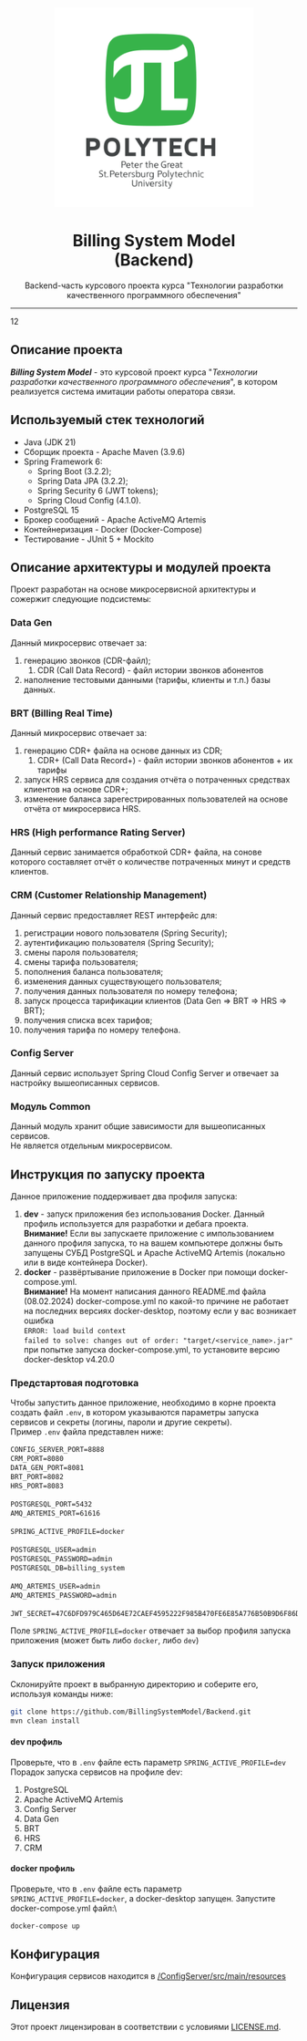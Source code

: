 <div align="center">
<img src="polytech-logo.svg" style="width: 25em;" alt="Peter the Great
St. Petersburg Polytechnic
University" title="POLYTECH"/>
<h1>Billing System Model<br>(Backend)</h1>

Backend-часть курсового проекта курса "Технологии разработки качественного программного обеспечения"
</div>


---

12
## Описание проекта
**_Billing System Model_** - это курсовой проект курса "_Технологии разработки качественного программного обеспечения_",
в котором реализуется система имитации работы оператора связи.

## Используемый стек технологий
- Java (JDK 21)
- Сборщик проекта - Apache Maven (3.9.6)
- Spring Framework 6:
  - Spring Boot (3.2.2);
  - Spring Data JPA (3.2.2);
  - Spring Security 6 (JWT tokens);
  - Spring Cloud Config (4.1.0).
- PostgreSQL 15
- Брокер сообщений - Apache ActiveMQ Artemis
- Контейнеризация - Docker (Docker-Compose)
- Тестирование - JUnit 5 + Mockito

## Описание архитектуры и модулей проекта
Проект разработан на основе микросервисной архитектуры и сожержит следующие подсистемы:

### Data Gen
Данный микросервис отвечает за:
1. генерацию звонков (CDR-файл);
   1. CDR (Call Data Record) - файл истории звонков абонентов
2. наполнение тестовыми данными (тарифы, клиенты и т.п.) базы данных.

### BRT (Billing Real Time)
Данный микросервис отвечает за:
1. генерацию CDR+ файла на основе данных из CDR;
   1. CDR+ (Call Data Record+) - файл истории звонков абонентов + их тарифы
2. запуск HRS сервиса для создания отчёта о потраченных средствах клиентов на основе CDR+;
3. изменение баланса зарегестрированных пользователей на основе отчёта от микросервиса HRS.

### HRS (High performance Rating Server)
Данный сервис занимается обработкой CDR+ файла, на сонове которого составляет отчёт
о количестве потраченных минут и средств клиентов.

### CRM (Customer Relationship Management)
Данный сервис предоставляет REST интерфейс для:
1. регистрации нового пользователя (Spring Security);
2. аутентификацию пользователя (Spring Security);
3. смены пароля пользователя;
4. смены тарифа пользователя;
5. пополнения баланса пользователя;
6. изменения данных существующего пользователя;
7. получения данных пользователя по номеру телефона;
8. запуск процесса тарификации клиентов (Data Gen => BRT => HRS => BRT);
9. получения списка всех тарифов;
10. получения тарифа по номеру телефона.

### Config Server
Данный сервис использует Spring Cloud Config Server и отвечает за настройку вышеописанных сервисов.

### Модуль Common
Данный модуль хранит общие зависимости для вышеописанных сервисов.\
Не является отдельным микросервисом.


## Инструкция по запуску проекта
Данное приложение поддерживает два профиля запуска:
1. **dev** - запуск приложения без использования Docker. Данный профиль используется для разработки и дебага проекта.\
**Внимание!** Если вы запускаете приложение с импользованием данного профиля запуска,
то на вашем компьютере должны быть запущены СУБД PostgreSQL и Apache ActiveMQ Artemis
(локально или в виде контейнера Docker).
2. **docker** - развёртывание приложение в Docker при помощи docker-compose.yml.\
**Внимание!** На момент написания данного README.md файла (08.02.2024) docker-compose.yml по какой-то причине
не работает на последних версиях docker-desktop, поэтому если у вас возникает ошибка\
`ERROR: load build context `<br>
`failed to solve: changes out of order: "target/<service_name>.jar"`\
при попытке запуска docker-compose.yml, то установите версию docker-desktop v4.20.0

### Предстартовая подготовка
Чтобы запустить данное приложение, необходимо в корне проекта создать файл `.env`, в котором указываются параметры
запуска сервисов и секреты (логины, пароли и другие секреты).\
Пример `.env` файла представлен ниже:

```
CONFIG_SERVER_PORT=8888
CRM_PORT=8080
DATA_GEN_PORT=8081
BRT_PORT=8082
HRS_PORT=8083

POSTGRESQL_PORT=5432
AMQ_ARTEMIS_PORT=61616

SPRING_ACTIVE_PROFILE=docker

POSTGRESQL_USER=admin
POSTGRESQL_PASSWORD=admin
POSTGRESQL_DB=billing_system

AMQ_ARTEMIS_USER=admin
AMQ_ARTEMIS_PASSWORD=admin

JWT_SECRET=47C6DFD979C465D64E72CAEF4595222F985B470FE6E85A776B50B9D6F86D6D5E

```
Поле `SPRING_ACTIVE_PROFILE=docker` отвечает за выбор профиля запуска приложения
(может быть либо `docker`, либо `dev`)

### Запуск приложения
Склонируйте проект в выбранную директорию и соберите его, используя команды ниже:
```bash
git clone https://github.com/BillingSystemModel/Backend.git
mvn clean install
```

#### dev профиль
Проверьте, что в `.env` файле есть параметр `SPRING_ACTIVE_PROFILE=dev`\
Порадок запуска сервисов на профиле dev:
1. PostgreSQL
2. Apache ActiveMQ Artemis
3. Config Server
4. Data Gen
5. BRT
6. HRS
7. CRM

#### docker профиль
Проверьте, что в `.env` файле есть параметр `SPRING_ACTIVE_PROFILE=docker`, а docker-desktop запущен.
Запустите docker-compose.yml файл:\
``` bash
docker-compose up
```


## Конфигурация
Конфигурация сервисов находится в
[/ConfigServer/src/main/resources](./ConfigServer/src/main/resources)

## Лицензия
Этот проект лицензирован в соответствии с условиями [LICENSE.md](LICENSE.md).
